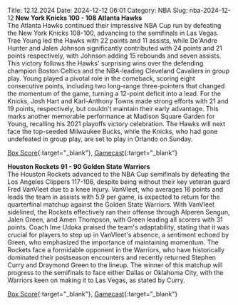 Title: 12.12.2024
Date: 2024-12-12 06:01
Category: NBA 
Slug: nba-2024-12-12 
**New York Knicks 100 - 108 Atlanta Hawks**  
The Atlanta Hawks continued their impressive NBA Cup run by defeating the New York Knicks 108-100, advancing to the semifinals in Las Vegas. Trae Young led the Hawks with 22 points and 11 assists, while De'Andre Hunter and Jalen Johnson significantly contributed with 24 points and 21 points respectively, with Johnson adding 15 rebounds and seven assists. This victory follows the Hawks' surprising wins over the defending champion Boston Celtics and the NBA-leading Cleveland Cavaliers in group play. Young played a pivotal role in the comeback, scoring eight consecutive points, including two long-range three-pointers that changed the momentum of the game, turning a 12-point deficit into a lead. For the Knicks, Josh Hart and Karl-Anthony Towns made strong efforts with 21 and 19 points, respectively, but couldn't maintain their early advantage. This marks another memorable performance at Madison Square Garden for Young, recalling his 2021 playoffs victory celebration. The Hawks will next face the top-seeded Milwaukee Bucks, while the Knicks, who had gone undefeated in group play, are set to play in Orlando on Sunday. 

[Box Score](/game/atl-vs-nyk-0022401202/box-score){:target="_blank"}, [Gamecast](/game/atl-vs-nyk-0022401202){:target="_blank"}<br>

**Houston Rockets 91 - 90 Golden State Warriors**  
The Houston Rockets advanced to the NBA Cup semifinals by defeating the Los Angeles Clippers 117-106, despite being without their key veteran guard Fred VanVleet due to a knee injury. VanVleet, who averages 16 points and leads the team in assists with 5.9 per game, is expected to return for the quarterfinal matchup against the Golden State Warriors. With VanVleet sidelined, the Rockets effectively ran their offense through Alperen Sengun, Jalen Green, and Amen Thompson, with Green leading all scorers with 31 points. Coach Ime Udoka praised the team's adaptability, stating that it was crucial for players to step up in VanVleet's absence, a sentiment echoed by Green, who emphasized the importance of maintaining momentum. The Rockets face a formidable opponent in the Warriors, who have historically dominated their postseason encounters and recently returned Stephen Curry and Draymond Green to the lineup. The winner of this matchup will progress to the semifinals to face either Dallas or Oklahoma City, with the Warriors keen on making it to Las Vegas, as stated by Curry. 

[Box Score](/game/gsw-vs-hou-0022401204/box-score){:target="_blank"}, [Gamecast](/game/gsw-vs-hou-0022401204){:target="_blank"}<br>

